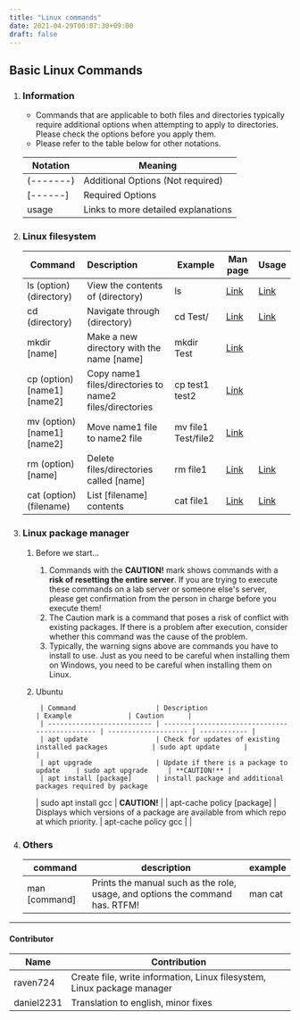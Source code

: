 ```yaml
---
title: "Linux commands"
date: 2021-04-29T00:07:30+09:00
draft: false
---
```


## Basic Linux Commands

1.  ### Information

    - Commands that are applicable to both files and directories typically require additional options when attempting to apply to directories. Please check the options before you apply them.
    - Please refer to the table below for other notations.

    | Notation  | Meaning                             |
    | --------- | ----------------------------------- |
    | (-------) | Additional Options (Not required)   |
    | [------]  | Required Options                    |
    | usage     | Links to more detailed explanations |

2.  ### Linux filesystem

    | Command                     | Description                                             | Example             | Man page                                                   | Usage                         |
    | --------------------------- | :------------------------------------------------------ | ------------------- | ---------------------------------------------------------- | ----------------------------- |
    | ls (option) (directory)     | View the contents of (directory)                        | ls                  | [Link](https://man7.org/linux/man-pages/man1/ls.1.html)    | [Link](https://skkuoverflow.com/ko/posts/linux/ls)  |
    | cd (directory)              | Navigate through (directory)                            | cd Test/            | [Link](https://man7.org/linux/man-pages/man1/cd.1p.html)   | [Link](https://skkuoverflow.com/ko/posts/linux/cd)  |
    | mkdir [name]                | Make a new directory with the name [name]               | mkdir Test          | [Link](https://man7.org/linux/man-pages/man1/mkdir.1.html) |                               |
    | cp (option) [name1] [name2] | Copy name1 files/directories to name2 files/directories | cp test1 test2      | [Link](https://man7.org/linux/man-pages/man1/cp.1.html)    |                               |
    | mv (option) [name1] [name2] | Move name1 file to name2 file                           | mv file1 Test/file2 | [Link](https://man7.org/linux/man-pages/man1/mv.1.html)    |                               |
    | rm (option) [name]          | Delete files/directories called [name]                  | rm file1            | [Link](https://man7.org/linux/man-pages/man1/rm.1.html)    | [Link](https://skkuoverflow.com/ko/posts/linux/rm)  |
    | cat (option) (filename)     | List [filename] contents                                | cat file1           | [Link](https://man7.org/linux/man-pages/man1/cat.1.html)   | [Link](https://skkuoverflow.com/ko/posts/linux/cat) |

3.  ### Linux package manager

    1.  Before we start...

        1. Commands with the **CAUTION!** mark shows commands with a **risk of resetting the entire server**. If you are trying to execute these commands on a lab server or someone else's server, please get confirmation from the person in charge before you execute them!
        2. The Caution mark is a command that poses a risk of conflict with existing packages. If there is a problem after execution, consider whether this command was the cause of the problem.
        3. Typically, the warning signs above are commands you have to install to use. Just as you need to be careful when installing them on Windows, you need to be careful when installing them on Linux.

    2.  Ubuntu

             | Command                    | Description                                    | Example              | Caution      |
             | -------------------------- | ---------------------------------------------- | -------------------- | ------------ |
             | apt update                 | Check for updates of existing installed packages           | sudo apt update      |              |
             | apt upgrade                | Update if there is a package to update    | sudo apt upgrade     | **CAUTION!** |
             | apt install [package]      | install package and additional packages required by package

        | sudo apt install gcc | **CAUTION!** |
        | apt-cache policy [package] | Displays which versions of a package are available from which repo at which priority. | apt-cache policy gcc | |

4.  ### Others

    | command       | description                                                                   | example |
    | ------------- | ----------------------------------------------------------------------------- | ------- |
    | man [command] | Prints the manual such as the role, usage, and options the command has. RTFM! | man cat |

---

<h4> Contributor</h4>

| Name       | Contribution                                                            |
| ---------- | ----------------------------------------------------------------------- |
| raven724   | Create file, write information, Linux filesystem, Linux package manager |
| daniel2231 | Translation to english, minor fixes                                     |
